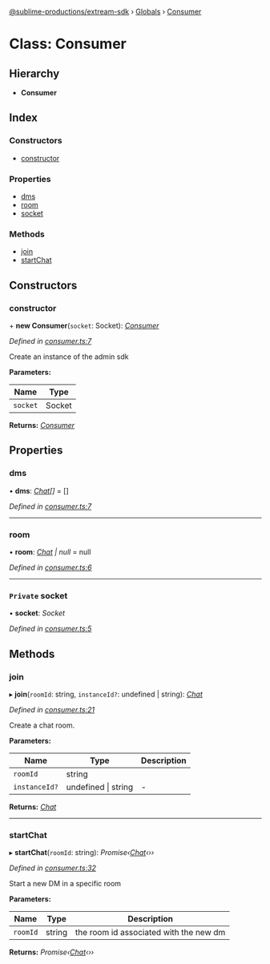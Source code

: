 [@sublime-productions/extream-sdk](../README.md) › [Globals](../globals.md) › [Consumer](consumer.md)

# Class: Consumer

## Hierarchy

* **Consumer**

## Index

### Constructors

* [constructor](consumer.md#constructor)

### Properties

* [dms](consumer.md#dms)
* [room](consumer.md#room)
* [socket](consumer.md#private-socket)

### Methods

* [join](consumer.md#join)
* [startChat](consumer.md#startchat)

## Constructors

###  constructor

\+ **new Consumer**(`socket`: Socket): *[Consumer](consumer.md)*

*Defined in [consumer.ts:7](https://github.com/Extream-SaaS/ex-sdk/blob/3458c8e/src/consumer.ts#L7)*

Create an instance of the admin sdk

**Parameters:**

Name | Type |
------ | ------ |
`socket` | Socket |

**Returns:** *[Consumer](consumer.md)*

## Properties

###  dms

• **dms**: *[Chat](chat.md)[]* = []

*Defined in [consumer.ts:7](https://github.com/Extream-SaaS/ex-sdk/blob/3458c8e/src/consumer.ts#L7)*

___

###  room

• **room**: *[Chat](chat.md) | null* = null

*Defined in [consumer.ts:6](https://github.com/Extream-SaaS/ex-sdk/blob/3458c8e/src/consumer.ts#L6)*

___

### `Private` socket

• **socket**: *Socket*

*Defined in [consumer.ts:5](https://github.com/Extream-SaaS/ex-sdk/blob/3458c8e/src/consumer.ts#L5)*

## Methods

###  join

▸ **join**(`roomId`: string, `instanceId?`: undefined | string): *[Chat](chat.md)*

*Defined in [consumer.ts:21](https://github.com/Extream-SaaS/ex-sdk/blob/3458c8e/src/consumer.ts#L21)*

Create a chat room.

**Parameters:**

Name | Type | Description |
------ | ------ | ------ |
`roomId` | string |   |
`instanceId?` | undefined &#124; string | - |

**Returns:** *[Chat](chat.md)*

___

###  startChat

▸ **startChat**(`roomId`: string): *Promise‹[Chat](chat.md)‹››*

*Defined in [consumer.ts:32](https://github.com/Extream-SaaS/ex-sdk/blob/3458c8e/src/consumer.ts#L32)*

Start a new DM in a specific room

**Parameters:**

Name | Type | Description |
------ | ------ | ------ |
`roomId` | string | the room id associated with the new dm  |

**Returns:** *Promise‹[Chat](chat.md)‹››*

